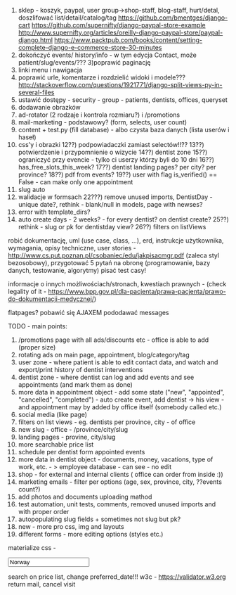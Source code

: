 1) sklep - koszyk, paypal, user group->shop-staff, blog-staff, hurt/detal, doszlifować list/detail/catalog/tag https://github.com/bmentges/django-cart
https://github.com/supernifty/django-paypal-store-example
http://www.supernifty.org/articles/oreilly-django-paypal-store/paypal-django.html
https://www.packtpub.com/books/content/setting-complete-django-e-commerce-store-30-minutes
2) dokończyć events/ history/info - w tym edycja Contact, może patient/slug/events/???
3)poprawić paginację
4) linki menu i nawigacja
5) poprawić urle, komentarze i rozdzielić widoki i modele??? http://stackoverflow.com/questions/1921771/django-split-views-py-in-several-files
6) ustawić dostępy - security - group - patients, dentists, offices, queryset
7) dodawanie obrazków
8) ad-rotator (2 rodzaje i kontrola rozmiaru?) i /promotions
9) mail-marketing - podstawowy?  (form, selects, user count)
10) content + test.py (fill database) - albo czysta baza danych (lista userów i haseł)
11) css'y i obrazki
12??) podpowiadaczki zamiast selectów!!??
13??) potwierdzenie i przypomnienie o wizycie
14??) dentist zone
15??) ograniczyć przy evencie - tylko ci userzy którzy byli do 10 dni
16??) has_free_slots_this_week?
17??) dentist landing pages? per city? per province?
18??) pdf from events?
19??) user with flag is_verified() == False - can make only one appointment
20) slug auto
21) walidacje w formsach
22???) remove unused imports, DentistDay - unique date?, rethink - blank/null in models, page with newses?
23) error with template_dirs?
24) auto create days - 2 weeks? - for every dentist? on dentist create?
25??) rethink - slug or pk for dentistday view?
26??) filters on listViews

robić dokumentację, uml (use case, class, ...), erd, instrukcje użytkownika, wymagania, opisy techniczne, user stories - http://www.cs.put.poznan.pl/csobaniec/edu/jakpisacmgr.pdf (zaleca styl bezosobowy), przygotować 5 pytań na obronę (programowanie, bazy danych, testowanie, algorytmy)
pisać test casy!

informacje o innych możliwościach/stronach, kwestiach prawnych - (check legality of it - https://www.bpp.gov.pl/dla-pacjenta/prawa-pacjenta/prawo-do-dokumentacji-medycznej/)



flatpages?
pobawić się AJAXEM
pododawać messages


TODO - main points:

1) /promotions page with all ads/discounts etc - office is able to add (proper size)
2) rotating ads on main page, appointment, blog/category/tag
3) user zone - where patient is able to edit contact data, and watch and export/print history of dentist interventions
4) dentist zone - where dentist can log and add events and see appointments (and mark them as done)
5) more data in appointment object - add some state ("new", "appointed", "cancelled", "completed") - auto create event, add dentist -> his view - and appointment may by added by office itself (somebody called etc.)
6) social media (like page)
7) filters on list views - eg. dentists per province, city - of office
8) new slug - office - /province/city/slug
9) landing pages - provine, city/slug
10) more searchable price list
11) schedule per dentist form appointed events
12) more data in dentist object - documents, money, vacations, type of work, etc. - > employee database - can see - no edit
13) shop - for external and internal clients ( office can order from inside :))
14) marketing emails - filter per options (age, sex, province, city, ??events count?)
15) add photos and documents uploading mathod
16) test automation, unit tests, comments, removed unused imports and with proper order
17) autopopulating slug fields + sometimes not slug but pk?
18) new - more pro css, img and layouts
19) different forms - more editing options (styles etc.)

materialize css - 

<input type="text" name="country" value="Norway" readonly>

search on price list, change preferred_date!!!
w3c - https://validator.w3.org
return mail, cancel visit
